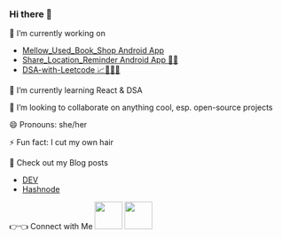 ### Hi there 👋

<!--
**apigeoneer/apigeoneer** is a ✨ _special_ ✨ repository because its `README.md` (this file) appears on your GitHub profile.

Here are some ideas to get you started:
-->

🔭 I’m currently working on
- [Mellow_Used_Book_Shop Android App](https://github.com/apigeoneer/Mellow_Used_Book_Shop)
- [Share_Location_Reminder Android App 📍🔔](https://github.com/apigeoneer/Share_Location_Reminder)
- [DSA-with-Leetcode 📈🤸🏽‍♂️](https://github.com/apigeoneer/dsa-with-leetcode-for-interview-prep)
      
🌱 I’m currently learning React & DSA

👯 I’m looking to collaborate on anything cool, esp. open-source projects
<!--
- 🤔 I’m looking for help with ...
- 💬 Ask me about ...
- 📫 How to reach me: ...
-->
😄 Pronouns: she/her

⚡ Fun fact: I cut my own hair

📕 Check out my Blog posts
- [DEV](https://dev.to/apigeoneer)
- [Hashnode](https://chitranshisrivastava.hashnode.dev/)

👉👈 Connect with Me
<img src="https://user-images.githubusercontent.com/43718257/135411437-c1fde941-3ed8-410a-b43b-bb0095acf749.png" width=50 height=50>
<img src="https://user-images.githubusercontent.com/43718257/135411447-7a44a124-4bf2-4f71-a1cf-383155505f2e.png" width=50 height=50>


